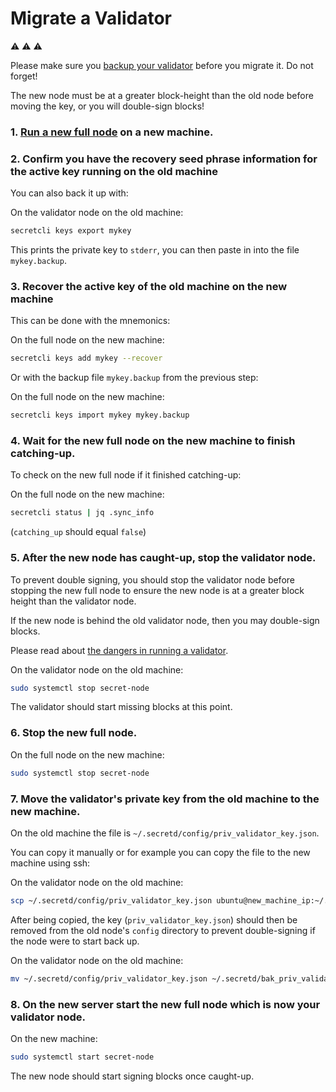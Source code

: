 # Migrate a Validator

:warning: :warning: :warning:

Please make sure you [backup your validator](./../backup/backup-a-validator.md) before you migrate it. Do not forget!

The new node must be at a greater block-height than the old node before moving the key, or you will double-sign blocks!

### 1. [Run a new full node](run-full-node-mainnet.md) on a new machine.

### 2. Confirm you have the recovery seed phrase information for the active key running on the old machine

You can also back it up with:

On the validator node on the old machine:

```bash
secretcli keys export mykey
```

This prints the private key to `stderr`, you can then paste in into the file `mykey.backup`.

### 3. Recover the active key of the old machine on the new machine

This can be done with the mnemonics:

On the full node on the new machine:

```bash
secretcli keys add mykey --recover
```

Or with the backup file `mykey.backup` from the previous step:

On the full node on the new machine:

```bash
secretcli keys import mykey mykey.backup
```

### 4. Wait for the new full node on the new machine to finish catching-up.

To check on the new full node if it finished catching-up:

On the full node on the new machine:

```bash
secretcli status | jq .sync_info
```

(`catching_up` should equal `false`)

### 5. After the new node has caught-up, stop the validator node.

To prevent double signing, you should stop the validator node before stopping the new full node to ensure the new node is at a greater block height than the validator node.

If the new node is behind the old validator node, then you may double-sign blocks.

Please read about [the dangers in running a validator](join-validator-mainnet.md#dangers-in-running-a-validator).

On the validator node on the old machine:

```bash
sudo systemctl stop secret-node
```

The validator should start missing blocks at this point.

### 6. Stop the new full node. 

On the full node on the new machine:

```bash
sudo systemctl stop secret-node
```

### 7. Move the validator's private key from the old machine to the new machine.

On the old machine the file is `~/.secretd/config/priv_validator_key.json`.

You can copy it manually or for example you can copy the file to the new machine using ssh:

On the validator node on the old machine:

```bash
scp ~/.secretd/config/priv_validator_key.json ubuntu@new_machine_ip:~/.secretd/config/priv_validator_key.json
```

After being copied, the key (`priv_validator_key.json`) should then be removed from the old node's `config` directory to prevent double-signing if the node were to start back up.

On the validator node on the old machine:

```bash
mv ~/.secretd/config/priv_validator_key.json ~/.secretd/bak_priv_validator_key.json
```

### 8. On the new server start the new full node which is now your validator node.

On the new machine:

```bash
sudo systemctl start secret-node
```

The new node should start signing blocks once caught-up.
